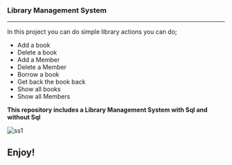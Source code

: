### Library Management System
--------------------------------
In this project you can do simple library actions you can do;
* Add a book
* Delete a book
* Add a Member
* Delete a Member
* Borrow a book
* Get back the book back
* Show all books
* Show all Members

**This repository includes a Library Management System with Sql and without Sql**




![ss1]([http://url/to/img.png](https://github.com/Arda-Bayarer/Library_Management_System/assets/159937817/d1a9badf-bc69-462a-a0a3-10a2a7649a8d)https://github.com/Arda-Bayarer/Library_Management_System/assets/159937817/d1a9badf-bc69-462a-a0a3-10a2a7649a8d)


## Enjoy!

